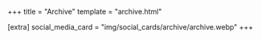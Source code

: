 +++
title = "Archive"
template = "archive.html"

[extra]
social_media_card = "img/social_cards/archive/archive.webp"
+++
